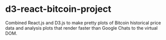 # d3-react-bitcoin-project
Combined React.js and D3.js to make pretty plots of Bitcoin historical price data and analysis plots that render faster than Google Chats to the virtual DOM.
